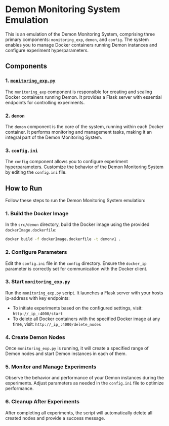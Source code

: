 # Demon Monitoring System Emulation

This is an emulation of the Demon Monitoring System, comprising three primary components: `monitoring_exp`, `demon`, and `config`. The system enables you to manage Docker containers running Demon instances and configure experiment hyperparameters.

## Components

### 1. [`monitoring_exp.py`](`/monitoring_exp.py`)

The `monitoring_exp` component is responsible for creating and scaling Docker containers running Demon. It provides a Flask server with essential endpoints for controlling experiments.

### 2. `demon`

The `demon` component is the core of the system, running within each Docker container. It performs monitoring and management tasks, making it an integral part of the Demon Monitoring System.

### 3. `config.ini`

The `config` component allows you to configure experiment hyperparameters. Customize the behavior of the Demon Monitoring System by editing the `config.ini` file.

## How to Run

Follow these steps to run the Demon Monitoring System emulation:

### 1. Build the Docker Image

In the `src/demon` directory, build the Docker image using the provided `dockerImage.dockerfile`:
    
   ```bash
docker build -f dockerImage.dockerfile -t demonv1 .
```

### 2. Configure Parameters

Edit the `config.ini` file in the `config` directory. Ensure the `docker_ip` parameter is correctly set for communication with the Docker client.

### 3. Start `monitoring_exp.py`

Run the `monitoring_exp.py` script. It launches a Flask server with your hosts ip-address with key endpoints:

- To initiate experiments based on the configured settings, visit: `http://_ip_:4000/start`
- To delete all Docker containers with the specified Docker image at any time, visit: `http://_ip_:4000/delete_nodes`

### 4. Create Demon Nodes

Once `monitoring_exp.py` is running, it will create a specified range of Demon nodes and start Demon instances in each of them.

### 5. Monitor and Manage Experiments

Observe the behavior and performance of your Demon instances during the experiments. Adjust parameters as needed in the `config.ini` file to optimize performance.

### 6. Cleanup After Experiments

After completing all experiments, the script will automatically delete all created nodes and provide a success message.
